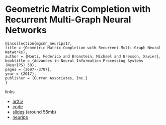 # Geometric Matrix Completion with Recurrent Multi-Graph Neural Networks

```
@incollection{mgcnn_neurips17,
title = {Geometric Matrix Completion with Recurrent Multi-Graph Neural Networks},
author = {Monti, Federico and Bronstein, Michael and Bresson, Xavier},
booktitle = {Advances in Neural Information Processing Systems (NeurIPS) 30},
pages = {3697--3707},
year = {2017},
publisher = {Curran Associates, Inc.}
}
```
links
- [arXiv](https://arxiv.org/abs/1704.06803)
- [code](https://github.com/fmonti/mgcnn)
- [slides](https://www.dropbox.com/s/cz2tez4v2yccbkd/talk_Newton_01Nov17.pdf?dl=0#) (around 55mb)
- [neurips](http://papers.nips.cc/paper/6960-geometric-matrix-completion-with-recurrent-multi-graph-neural-networks)

